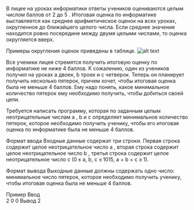 В лицее на уроках информатики ответы учеников оцениваются целым числом баллов от 2 до 5 . Итоговая оценка по информатике выставляется как среднее арифметическое оценок на всех уроках, округленное до ближайшего целого числа. Если среднее значение находится ровно посередине между двумя целыми числами, то оценка округляется вверх.

Примеры округления оценок приведены в таблице.
![alt text](https://github.com/IlyasDevelopment/yandex_algorithm_training/blob/main/Homework_6/E_school_performance/table.png "Таблица")

Все ученики лицея стремятся получить итоговую оценку по информатике не ниже 4 баллов. К сожалению, один из учеников получил на уроках a двоек, b троек и c четверок. Теперь он планирует получить несколько пятерок, причем хочет, чтобы итоговая оценка была не меньше 4 баллов. Ему надо понять, какое минимальное количество пятерок ему необходимо получить, чтобы добиться своей цели.

Требуется написать программу, которая по заданным целым неотрицательные числам a , b и c определяет минимальное количество пятерок, которое необходимо получить ученику, чтобы его итоговая оценка по информатике была не меньше 4 баллов.

Формат ввода
Входные данные содержат три строки. Первая строка содержит целое неотрицательное число a , вторая строка содержит целое неотрицательное число b , третья строка содержит целое неотрицательное число c (0 ≤ a, b, c ≤ 1015, a + b + c ≥ 1).

Формат вывода
Выходные данные должны содержать одно число: минимальное число пятерок, которое необходимо получить ученику, чтобы итоговая оценка была не меньше 4 баллов.

Пример
Ввод	
2
0
0
Вывод
2
